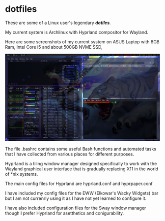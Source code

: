 # dotfiles

These are some of a Linux user's legendary ***dotiles***.

My current system is Archlinux with Hyprland compositor for Wayland.

Here are some screenshots of my current system on ASUS Laptop with 8GB Ram, Intel Core i5 and about 500GB NVME SSD,

![screenshot](https://github.com/Francesco601/dotfiles/blob/main/20230528_09h14m09s_grim.png)



The file .bashrc contains some useful Bash functions and automated tasks that I have collected from various places for different purposes.

Hyprland is a tiling window manager designed specifically to work with the Wayland graphical user interface that is gradually replacing X11 in the world of *nix systems.

The main config files for Hyprland are hyprland.conf and hyprpaper.conf

I have included my config files for the EWW (Elkowar's Wacky Widgets) bar but I am not currenrly using it as I have not yet learned to configure it.

I have also included configuration files for the Sway window manager though I prefer Hyprland for asetthetics and conigurability.
